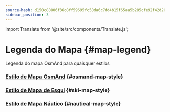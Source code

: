 ```yaml
---
source-hash: d150c88806f36c8ff59695fc58da6c7dd4b15f65aa5b285cfe92f42d2014a81b
sidebar_position: 3
---
```

import Translate from '@site/src/components/Translate.js';

# Legenda do Mapa {#map-legend}

Legenda do mapa OsmAnd para quaisquer estilos

### [Estilo de Mapa OsmAnd](./osmand.md) {#osmand-map-style}
<Translate android="yes" id="default_render_descr" />

### [Estilo de Mapa de Esqui](./ski-map.md) {#ski-map-style}
<Translate android="yes" id="ski_map_render_descr" />

### [Estilo de Mapa Náutico](./nautical-map.md) {#nautical-map-style}
<Translate android="yes" id="nautical_render_descr" />